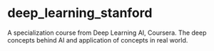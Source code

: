 # deep_learning_stanford
A specialization course from Deep Learning AI, Coursera. The deep concepts behind AI and application of concepts in real world. 
